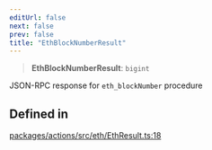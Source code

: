 ```yaml
---
editUrl: false
next: false
prev: false
title: "EthBlockNumberResult"
---
```


> **EthBlockNumberResult**: `bigint`

JSON-RPC response for `eth_blockNumber` procedure

## Defined in

[packages/actions/src/eth/EthResult.ts:18](https://github.com/evmts/tevm-monorepo/blob/main/packages/actions/src/eth/EthResult.ts#L18)
